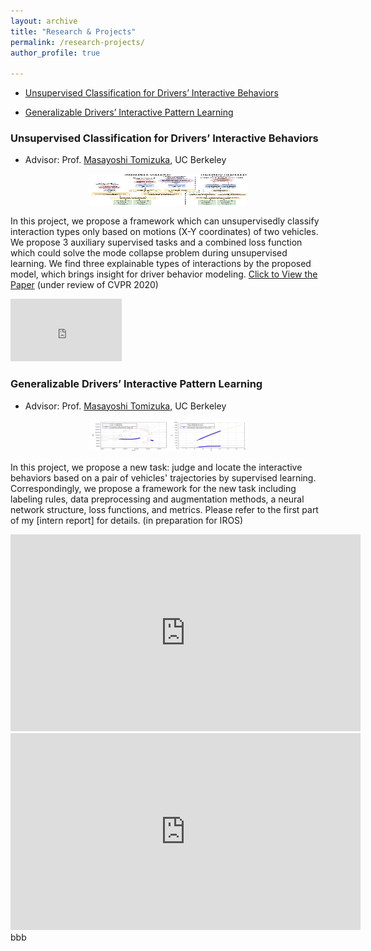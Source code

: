 ```yaml
---
layout: archive
title: "Research & Projects"
permalink: /research-projects/
author_profile: true

---
```


* [Unsupervised Classification for Drivers’ Interactive Behaviors](#anchor)

* [Generalizable Drivers’ Interactive Pattern Learning](#anchor2)


### <span id = "anchor">Unsupervised Classification for Drivers’ Interactive Behaviors</span>
* Advisor: Prof. [Masayoshi Tomizuka](https://me.berkeley.edu/people/masayoshi-tomizuka/), UC Berkeley

<center><img src='/images/unsup.PNG' width="50%" height="50" /></center>
  
In this project, we propose a framework which can unsupervisedly classify interaction types only based on motions (X-Y coordinates) of two vehicles. We propose 3 auxiliary supervised tasks and a combined loss function which could solve the mode collapse problem during unsupervised learning. We find three explainable types of interactions by the proposed model, which brings insight for driver behavior modeling. [Click to View the Paper](http://jiaxiaosong.github.io/files/CVPR_2020_under_review.pdf) (under review of CVPR 2020)

<iframe  width="178" height="100" src="https://www.youtube.com/embed/v5ppij0nyvg" frameborder="0" allow="accelerometer; autoplay; encrypted-media; gyroscope; picture-in-picture" allowfullscreen></iframe>

### <span id = "anchor2">Generalizable Drivers’ Interactive Pattern Learning</span>
* Advisor: Prof. [Masayoshi Tomizuka](https://me.berkeley.edu/people/masayoshi-tomizuka/), UC Berkeley

<center><img src='/images/task1.png' width="50%" height="50" /></center>

In this project,  we propose a new task: judge and locate the interactive behaviors based on a pair of vehicles' trajectories by supervised learning. Correspondingly, we propose a framework for the new task including labeling rules, data preprocessing and augmentation methods, a neural network structure, loss functions, and metrics. Please refer to the first part of my [intern report] for details. (in preparation for IROS)

<iframe width="560 " height="315" src="https://www.youtube.com/embed/Pyf_ubAip5E" frameborder="0" allow="accelerometer; autoplay; encrypted-media; gyroscope; picture-in-picture" allowfullscreen></iframe>
<iframe width="560" height="315" src="https://www.youtube.com/embed/M3dbjGGZZ_k" frameborder="0" allow="accelerometer; autoplay; encrypted-media; gyroscope; picture-in-picture" allowfullscreen></iframe>bbb
